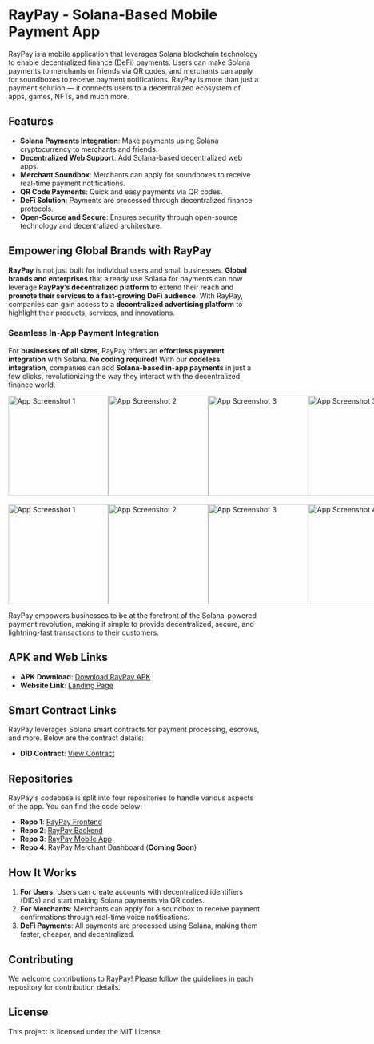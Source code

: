 # RayPay - Solana-Based Mobile Payment App

RayPay is a mobile application that leverages Solana blockchain technology to enable decentralized finance (DeFi) payments. Users can make Solana payments to merchants or friends via QR codes, and merchants can apply for soundboxes to receive payment notifications. RayPay is more than just a payment solution — it connects users to a decentralized ecosystem of apps, games, NFTs, and much more.

## Features

- **Solana Payments Integration**: Make payments using Solana cryptocurrency to merchants and friends.
- **Decentralized Web Support**: Add Solana-based decentralized web apps.
- **Merchant Soundbox**: Merchants can apply for soundboxes to receive real-time payment notifications.
- **QR Code Payments**: Quick and easy payments via QR codes.
- **DeFi Solution**: Payments are processed through decentralized finance protocols.
- **Open-Source and Secure**: Ensures security through open-source technology and decentralized architecture.

## Empowering Global Brands with RayPay

**RayPay** is not just built for individual users and small businesses. **Global brands and enterprises** that already use Solana for payments can now leverage **RayPay’s decentralized platform** to extend their reach and **promote their services to a fast-growing DeFi audience**. With RayPay, companies can gain access to a **decentralized advertising platform** to highlight their products, services, and innovations.

### **Seamless In-App Payment Integration**

For **businesses of all sizes**, RayPay offers an **effortless payment integration** with Solana. **No coding required!** With our **codeless integration**, companies can add **Solana-based in-app payments** in just a few clicks, revolutionizing the way they interact with the decentralized finance world.

<div style="display: flex; justify-content: space-between;">
    <img src="https://raypay.s3.amazonaws.com/images/Screenshot_1727951108-portrait.png" alt="App Screenshot 1" width="200"/>
    <img src="https://raypay.s3.amazonaws.com/images/Screenshot_1727951100-portrait.png" alt="App Screenshot 2" width="200"/>
    <img src="https://raypay.s3.amazonaws.com/images/Screenshot_1727951114-portrait.png" alt="App Screenshot 3" width="200"/>
     <img src="https://raypay.s3.amazonaws.com/images/Screenshot_1727951122-portrait.png" alt="App Screenshot 3" width="200"/>
</div>
<br/>
<div style="display: flex; justify-content: space-between;">
    <img src="https://raypay.s3.amazonaws.com/images/Screenshot_1727949400-portrait.png" alt="App Screenshot 1" width="200"/>
    <img src="https://raypay.s3.amazonaws.com/images/Screenshot_1727951100-portrait.png" alt="App Screenshot 2" width="200"/>
    <img src="https://raypay.s3.amazonaws.com/images/Screenshot_1727951114-portrait.png" alt="App Screenshot 3" width="200"/>
     <img src="https://raypay.s3.amazonaws.com/images/Screenshot_1727951122-portrait.png" alt="App Screenshot 4" width="200"/>
     <img src="https://raypay.s3.amazonaws.com/images/Screenshot_1727951122-portrait.png" alt="App Screenshot 5" width="200"/>
     <img src="https://raypay.s3.amazonaws.com/images/Screenshot_1727949236-portrait.png" alt="App Screenshot 5" width="200"/>
</div>

RayPay empowers businesses to be at the forefront of the Solana-powered payment revolution, making it simple to provide decentralized, secure, and lightning-fast transactions to their customers.

## APK and Web Links

- **APK Download**: [Download RayPay APK](https://raypay.s3.amazonaws.com/raypay.apk)
- **Website Link**: [Landing Page](https://raypay.online)

## Smart Contract Links

RayPay leverages Solana smart contracts for payment processing, escrows, and more. Below are the contract details:

- **DID Contract**: [View Contract](https://github.com/raypayforchains/RayPaySmartProgram)

## Repositories

RayPay's codebase is split into four repositories to handle various aspects of the app. You can find the code below:

- **Repo 1**: [RayPay Frontend](https://github.com/raypayforchains/RayPayFrontend)
- **Repo 2**: [RayPay Backend](https://github.com/raypayforchains/RayPayBackend)
- **Repo 3**: [RayPay Mobile App](https://github.com/raypayforchains/RapPayMobileApp)
- **Repo 4**: RayPay Merchant Dashboard (**Coming Soon**)

## How It Works

1. **For Users**: Users can create accounts with decentralized identifiers (DIDs) and start making Solana payments via QR codes.
2. **For Merchants**: Merchants can apply for a soundbox to receive payment confirmations through real-time voice notifications.
3. **DeFi Payments**: All payments are processed using Solana, making them faster, cheaper, and decentralized.

## Contributing

We welcome contributions to RayPay! Please follow the guidelines in each repository for contribution details.

## License

This project is licensed under the MIT License.
